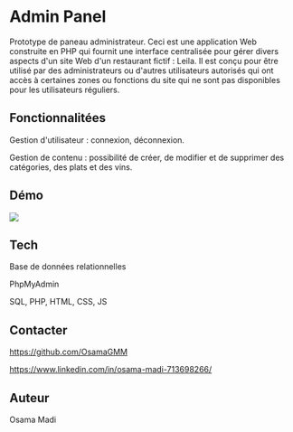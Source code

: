 # Admin Panel

Prototype de paneau administrateur. Ceci est une application Web construite en PHP qui fournit une interface centralisée pour gérer divers aspects d'un site Web d'un restaurant fictif : Leila. Il est conçu pour être utilisé par des administrateurs ou d'autres utilisateurs autorisés qui ont accès à certaines zones ou fonctions du site qui ne sont pas disponibles pour les utilisateurs réguliers.

## Fonctionnalitées

Gestion d'utilisateur : connexion, déconnexion.

Gestion de contenu : possibilité de créer, de modifier et de supprimer des catégories, des plats et des vins.

## Démo

![](https://github.com/OsamaGMM/Admin-Panel/blob/main/demo.gif)


## Tech

Base de données relationnelles

PhpMyAdmin

SQL, PHP, HTML, CSS, JS

## Contacter

https://github.com/OsamaGMM

https://www.linkedin.com/in/osama-madi-713698266/

## Auteur
Osama Madi
